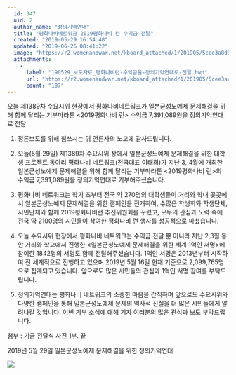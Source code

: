 ```yaml
---
  id: 347
  uid: 2
  author_name: "정의기억연대"
  title: "평화나비네트워크 2019평화나비 런 수익금 전달"
  created: "2019-05-29 16:54:48"
  updated: "2019-06-26 08:41:22"
  image: "https://r2.womenandwar.net/kboard_attached/1/201905/5cee3a8d9cd6d4636409.jpg"
  attachments: 
    - 
      label: "190529_보도자료_평화나비런-수익금을-정의기억연대로-전달.hwp"
      url: "https://r2.womenandwar.net/kboard_attached/1/201905/5cee3ac8a4dcb9792996.hwp"
      count: "107"
---
```

오늘 제1389차 수요시위 현장에서
평화나비네트워크가 일본군성노예제 문제해결을 위해 함께 달리는 기부마라톤 <2019평화나비 런> 수익금 7,391,089원을 정의기억연대로 전달

1. 정론보도를 위해 힘쓰시는 귀 언론사의 노고에 감사드립니다.

2. 오늘(5월 29일) 제1389차 수요시위 장에서 일본군성노예제 문제해결을 위한 대학생 프로젝트 동아리 평화나비 네트워크(전국대표 이태희)가 지난 3, 4월에 개최한 일본군성노예제 문제해결을 위해 함께 달리는 기부마라톤 <2019평화나비 런>의 수익금 7,391,089원을 정의기억연대로 기부해주셨습니다. 
 
3. 평화나비 네트워크는 학기 초부터 전국 약 270명의 대학생들이 거리와 학내 곳곳에서 일본군성노예제 문제해결을 위한 캠페인을 전개하여, 수많은 학생회와 학생단체, 시민단체와 함께 2019평화나비런 추진위원회를 꾸렸고, 모두의 관심과 노력 속에 전국 약 2100명의 시민들이 참여한 평화나비 런 행사를 성공적으로 마쳤습니다. 

4. 오늘 수요시위 현장에서 평화나비 네트워크는 수익금 전달 뿐 아니라 지난 2,3월 동안 거리와 학교에서 진행한 <일본군성노예제 문제해결을 위한 세계 1억인 서명>에 참여한 1842명의 서명도 함께 전달해주셨습니다. 1억인 서명은 2013년부터 시작하여 전 세계적으로 진행하고 있으며 2019년 5월 16일 현재 기준으로 2,099,765명으로 집계되고 있습니다. 앞으로도 많은 시민들의 관심과 1억인 서명 참여를 부탁드립니다. 

5. 정의기억연대는 평화나비 네트워크의 소중한 마음을 간직하며 앞으로도 수요시위와 다양한 캠페인을 통해 일본군성노예제 문제의 역사적 진실을 더 많은 시민들에게 알려나갈 것입니다. 이번 기부 소식에 대해 기자 여러분의 많은 관심과 보도 부탁드립니다. 

첨부 : 기금 전달식 사진 1부. 끝 

2019년 5월 29일 
일본군성노예제 문제해결을 위한 정의기억연대 

![](https://r2.womenandwar.net/kboard_attached/1/201905/5cee3a8d9cd6d4636409.jpg)